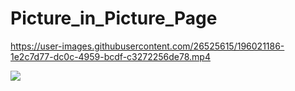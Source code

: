 # Picture_in_Picture_Page



https://user-images.githubusercontent.com/26525615/196021186-1e2c7d77-dc0c-4959-bcdf-c3272256de78.mp4



![](https://pbs.twimg.com/media/FfHXvt1WQAEEY9a?format=jpg&name=large)














